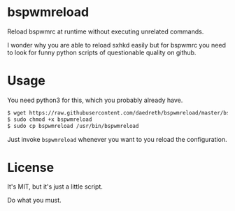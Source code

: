 # bspwmreload
Reload bspwmrc at runtime without executing unrelated commands.

I wonder why you are able to reload sxhkd easily but for bspwmrc you need to look for funny python scripts of questionable quality on github.


# Usage

You need python3 for this, which you probably already have.

  ~~~ sh
  $ wget https://raw.githubusercontent.com/daedreth/bspwmreload/master/bspwmreload
  $ sudo chmod +x bspwmreload
  $ sudo cp bspwmreload /usr/bin/bspwmreload
  ~~~

Just invoke `bspwmreload` whenever you want to you reload the configuration. 

# License
It's MIT, but it's just a little script.

Do what you must.
